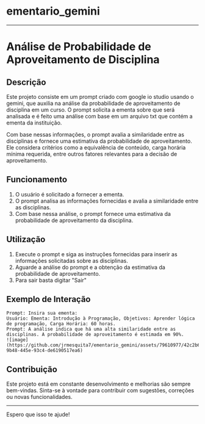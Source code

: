 # ementario_gemini

---
# Análise de Probabilidade de Aproveitamento de Disciplina

## Descrição
Este projeto consiste em um prompt criado com google io studio usando o gemini,  que auxilia na análise da probabilidade de aproveitamento de disciplina em um curso. 
O prompt solicita a ementa sobre que será analisada e é feito uma análise com base em um arquivo txt que contém a ementa da instituição.

Com base nessas informações, o prompt avalia a similaridade entre as disciplinas e fornece uma estimativa da probabilidade de aproveitamento. Ele considera critérios como a equivalência de conteúdo, carga horária mínima requerida, entre outros fatores relevantes para a decisão de aproveitamento.

## Funcionamento
1. O usuário é solicitado a fornecer a ementa.
3. O prompt analisa as informações fornecidas e avalia a similaridade entre as disciplinas.
4. Com base nessa análise, o prompt fornece uma estimativa da probabilidade de aproveitamento da disciplina.

## Utilização
1. Execute o prompt e siga as instruções fornecidas para inserir as informações solicitadas sobre as disciplinas.
2. Aguarde a análise do prompt e a obtenção da estimativa da probabilidade de aproveitamento.
3. Para sair basta digitar "Sair"

## Exemplo de Interação
```
Prompt: Insira sua ementa:
Usuário: Ementa: Introdução à Programação, Objetivos: Aprender lógica de programação, Carga Horária: 60 horas.
Prompt: A análise indica que há uma alta similaridade entre as disciplinas. A probabilidade de aproveitamento é estimada em 90%.
![image](https://github.com/jrmesquita7/ementario_gemini/assets/79610977/42c2b6b9-9b48-445e-93c4-de6190517ea6)

```

## Contribuição
Este projeto está em constante desenvolvimento e melhorias são sempre bem-vindas. Sinta-se à vontade para contribuir com sugestões, correções ou novas funcionalidades.

---

Espero que isso te ajude!
